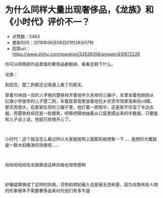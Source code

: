 # 为什么同样大量出现奢侈品，《龙族》和《小时代》评价不一？
- 点赞数：5463
- 更新时间：2018年06月08日01时28分07秒
- 回答url：https://www.zhihu.com/question/33538358/answer/410672226
<body>
 <p data-pid="ntYfZ4Yy">你可以把两部作品里面的奢侈品都删掉，看看还剩下什么。</p>
 <p data-pid="v7VBMr-3">龙族：</p>
 <p data-pid="3OQwoqaB">到现在，楚二狗都还记得遇上奥丁的那天。</p>
 <p data-pid="VQHoBtsl">穿着10块钱一双的人字拖的楚铁柱开着他年久失修的三蹦子，车里坐着他刚刚从红旗小学放学的儿子楚二狗，车载低音炮里放着他在乡农贸市场里淘来的cd碟。那天雨很大，在那架拉货的三蹦子里，他打着一把雨伞，还是架不住湿了半边衣服，而楚铁柱却还是一脸傻笑，吧嗒吧嗒地抽着从口袋里摸出来的半截烟，只要能和儿子说上话，他就已经很开心了。</p>
 <p class="ztext-empty-paragraph"><br></p>
 <p data-pid="hNKxIKfF">小时代：这个我没怎么看过所以大家就按照上面那风格想象一下……我想的大概就是一群大妈撒泼的场景吧……</p>
 <p class="ztext-empty-paragraph"><br></p>
 <p data-pid="Vt05fCjb">哈哈哈哈哈哈龙族换成这种风格也很带感啊</p>
 <p class="ztext-empty-paragraph"><br></p>
 <p data-pid="DWJS-MP6">好像就算换成了这样的风格，芬狗和明妃融入也是毫无违和感，因为龙族有些人物的形象根本不需要奢侈品来衬托他们有多牛逼</p>
</body>
